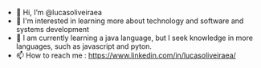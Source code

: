 - 👋 Hi, I’m @lucasoliveiraea 
- 👀 I'm interested in learning more about technology and software and systems development
- 🌱 I am currently learning a java language, but I seek knowledge in more languages, such as javascript and pyton.
- 📫 How to reach me : https://www.linkedin.com/in/lucasoliveiraea/

<!---
lucasoliveiraea/lucasoliveiraea is a ✨ special ✨ repository because its `README.md` (this file) appears on your GitHub profile.
You can click the Preview link to take a look at your changes.
--->
